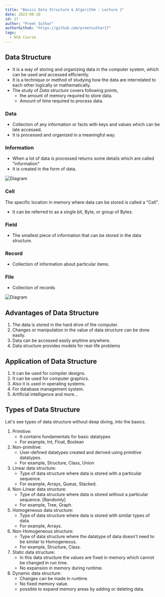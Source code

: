 ```yaml
---
title: "Basics Data Structure & Algorithm - Lecture 1"
date: 2023-08-28
id: 17
author: "Preet Suthar"
authorGithub: "https://github.com/preetsuthar17"
tags:
  - DSA Course
---
```


## Data Structure

- It is a way of storing and organizing data in the computer system, which can be used and accessed efficiently.
- It is a technique or method of studying how the data are interrelated to each other logically or mathematically.
- The study of _Data structure_ covers following points,
  - the amount of memory required to store data.
  - Amount of time required to process data.

### Data

- Collection of any information or facts with keys and values which can be late accessed.
- It is processed and organized in a meaningful way.

### Information

- When a lot of data is processed returns some details which are called "information"
- It is created in the form of data.

![Diagram](https://github.com/preetsuthar17/basic-DSA-notes/assets/75468116/50db56ac-6411-45eb-97cd-9e7f0e87e63b)

### Cell

The specific location in memory where data can be stored is called a "Cell".

- It can be referred to as a single bit, Byte, or group of Bytes.

### Field

- The smallest piece of information that can be stored in the data structure.

### Record

- Collection of information about particular items.

### File

- Collection of records

![Diagram](https://github.com/preetsuthar17/basic-DSA-notes/assets/75468116/53cfecb2-7f4c-49f7-bc35-ae74c3deaa6e)

## Advantages of Data Structure

1. The data is stored in the hard drive of the computer.
2. Changes or manipulation in the value of data structure can be done easily.
3. Data can be accessed easily anytime anywhere.
4. Data structure provides models for real-life problems

## Application of Data Structure

1. It can be used for compiler designs.
2. It can be used for computer graphics.
3. Also it is used in operating systems.
4. For database management system.
5. Artificial intelligence and more...

## Types of Data Structure

Let's see types of data structure without deep diving, into the basics.

1. Primitive:
   - It contains fundamentals for basic datatypes
   - For example, Int, Float, Boolean
2. Non-primitive:
   - User-defined datatypes created and derived using primitive datatypes.
   - For example, Structure, Class, Union
3. Linear data structure:
   - Type of data structure where data is stored with a particular sequence.
   - For example, Arrays, Queue, Stacked.
4. Non-Linear data structure:
   - Type of data structure where data is stored without a particular sequence. [Randomly]
   - For example, Tree, Graph.
5. Homogeneous data structure:
   - Type of data structure where data is stored with similar types of data.
   - For example, Arrays.
6. Non-Homogeneous structure:
   - Type of data structure where the datatype of data doesn't need to be similar to Homogeneous.
   - For example, Structure, Class.
7. Static data structure:
   - In this data structure the values are fixed in memory which cannot be changed in run time.
   - No expansion in memory during runtime.
8. Dynamic data structure:
   - Changes can be made in runtime.
   - No fixed memory value.
   - possible to expand memory areas by adding or deleting data.
